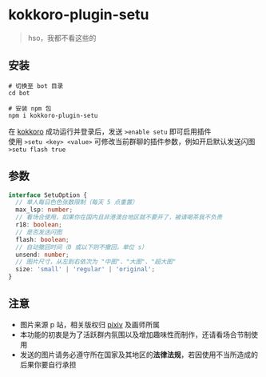 # kokkoro-plugin-setu

> hso，我都不看这些的

## 安装

``` shell
# 切换至 bot 目录
cd bot

# 安装 npm 包
npm i kokkoro-plugin-setu
```

在 [kokkoro](https://github.com/kokkorojs/kokkoro) 成功运行并登录后，发送 `>enable setu` 即可启用插件  
使用 `>setu <key> <value>` 可修改当前群聊的插件参数，例如开启默认发送闪图 `>setu flash true`

## 参数

``` typescript
interface SetuOption {
  // 单人每日色色张数限制（每天 5 点重置）
  max_lsp: number;
  // 看场合使用，如果你在国内且非港澳台地区就不要开了，被请喝茶我不负责
  r18: boolean;
  // 是否发送闪图
  flash: boolean;
  // 自动撤回时间（0 或以下则不撤回，单位 s）
  unsend: number;
  // 图片尺寸，从左到右依次为 "中图"、"大图"、"超大图"
  size: 'small' | 'regular' | 'original';
}
```

## 注意

- 图片来源 p 站，相关版权归 [pixiv](https://www.pixiv.net/) 及画师所属
- 本功能的初衷是为了活跃群内氛围以及增加趣味性而制作，还请看场合节制使用
- 发送的图片请务必遵守所在国家及其地区的**法律法规**，若因使用不当所造成的后果你要自行承担
